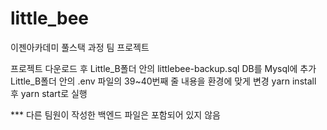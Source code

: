 # little_bee
이젠아카데미 풀스택 과정 팀 프로젝트

프로젝트 다운로드 후 Little_B폴더 안의 littlebee-backup.sql DB를 Mysql에 추가
Little_B폴더 안의 .env 파일의 39~40번째 줄 내용을 환경에 맞게 변경
yarn install 후 yarn start로 실행

*** 다른 팀원이 작성한 백엔드 파일은 포함되어 있지 않음